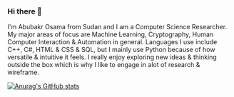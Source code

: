 ### Hi there 👋

I'm Abubakr Osama from Sudan and I am a Computer Science Researcher. My major areas of focus are Machine Learning, Cryptography, Human Computer Interaction & Automation in general. Languages I use include C++, C#, HTML & CSS & SQL, but I mainly use Python because of how versatile & intuitive it feels. I really enjoy exploring new ideas & thinking outside the box which is why I like to engage in alot of research & wireframe. 

[![Anurag's GitHub stats](https://github-readme-stats.vercel.app/api?username=SetuBaru)](https://github.com/anuraghazra/github-readme-stats)
